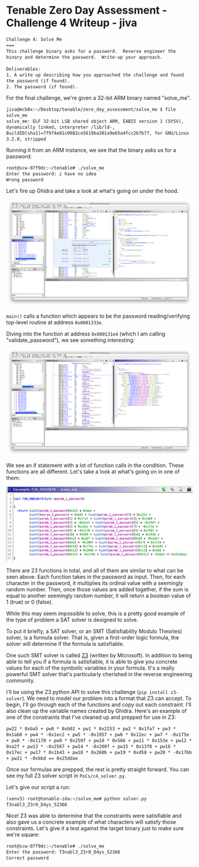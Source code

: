 # Tenable Zero Day Assessment - Challenge 4 Writeup - jiva

```
Challenge 4: Solve Me
===
This challenge binary asks for a password.  Reverse engineer the binary and determine the password.  Write-up your approach.

Deliverables:
1. A write up describing how you approached the challenge and found the password (if found).
2. The password (if found).
```

For the final challenge, we're given a 32-bit ARM binary named "solve_me".
```
jiva@mcb0x:~/Desktop/tenable/zero_day_assessment/solve_me $ file solve_me
solve_me: ELF 32-bit LSB shared object ARM, EABI5 version 1 (SYSV), dynamically linked, interpreter /lib/ld-, BuildID[sha1]=7f974e81c0982ce5619ba301a9e65a4fcc2b7b77, for GNU/Linux 3.2.0, stripped
```

Running it from an ARM instance, we see that the binary asks us for a password:
```
root@scw-07f9dc:~/tenable# ./solve_me
Enter the password: i have no idea
Wrong password
```

Let's fire up Ghidra and take a look at what's going on under the hood.

![Image](./writeup_images/c4_ghidra_enter_password.png)

`main()` calls a function which appears to be the password reading/verifying top-level routine at address `0x0001333e`.

Diving into the function at address `0x000131e4` (which I am calling "validate_password"), we see something interesting:

![Image](./writeup_images/c4_ghidra_validate_password.png)

We see an if statement with a lot of function calls in the condition. These functions are all different. Let's take a look at what's going on in one of them:

![Image](./writeup_images/c4_password_constraint_check.png)

There are 23 functions in total, and all of them are similar to what can be seen above. Each function takes in the password as input. Then, for each character in the password, it multiplies its ordinal value with a seemingly random number. Then, once those values are added together, if the sum is equal to another seemingly random number, it will return a boolean value of 1 (true) or 0 (false).

While this may seem impossible to solve, this is a pretty good example of the type of problem a SAT solver is designed to solve.

To put it briefly, a SAT solver, or an SMT (Satisfiability Modulo Theories) solver, is a formula solver. That is, given a first-order logic formula, the solver will determine if the formula is satisfiable.

One such SMT solver is called [Z3](https://github.com/Z3Prover/z3) (written by Microsoft). In addition to being able to tell you if a formula is satisfiable, it is able to give you concrete values for each of the symbolic variables in your formula. It's a really powerful SMT solver that's particularly cherished in the reverse engineering community.

I'll be using the Z3 python API to solve this challenge (`pip install z3-solver`). We need to model our problem into a format that Z3 can accept. To begin, I'll go through each of the functions and copy out each constraint. I'll also clean up the variable names created by Ghidra. Here's an example of one of the constraints that I've cleaned up and prepped for use in Z3:
```
pw22 * 0xba5 + pw0 * 0xb02 + pw1 * 0x2253 + pw2 * 0x1fa7 + pw3 * 0x1ab0 + pw4 * -0x1ec2 + pw5 * -0x1957 + pw6 * 0x12ec + pw7 * -0x175e + pw8 * -0x1170 + pw9 * 0x250f + pw10 * 0x566 + pw11 * 0x153e + pw12 * 0xa2f + pw13 * -0x2567 + pw14 * -0x200f + pw15 * 0x13f8 + pw16 * 0x17ec + pw17 * 0x1b43 + pw18 * 0x260b + pw19 * 0xd58 + pw20 * -0x176b + pw21 * -0xbbd == 0x25ddae
```

Once our formulas are prepped, the rest is pretty straight forward. You can see my full Z3 solver script in `PoCs/c4_solver.py`.

Let's give our script a run:
```
(venv3) root@tenable-zda:~/solve_me# python solver.py
T3nabl3_Z3r0_D4ys_52366
```

Nice! Z3 was able to determine that the constraints were satisfiable and also gave us a concrete example of what characters will satisfy those constraints. Let's give it a test against the target binary just to make sure we're square:
```
root@scw-07f9dc:~/tenable# ./solve_me
Enter the password: T3nabl3_Z3r0_D4ys_52366
Correct password
```